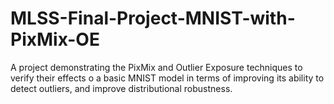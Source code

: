 # MLSS-Final-Project-MNIST-with-PixMix-OE

A project demonstrating the PixMix and Outlier Exposure techniques to verify their effects o a basic MNIST model in terms of improving its ability to detect outliers, and improve distributional robustness.
